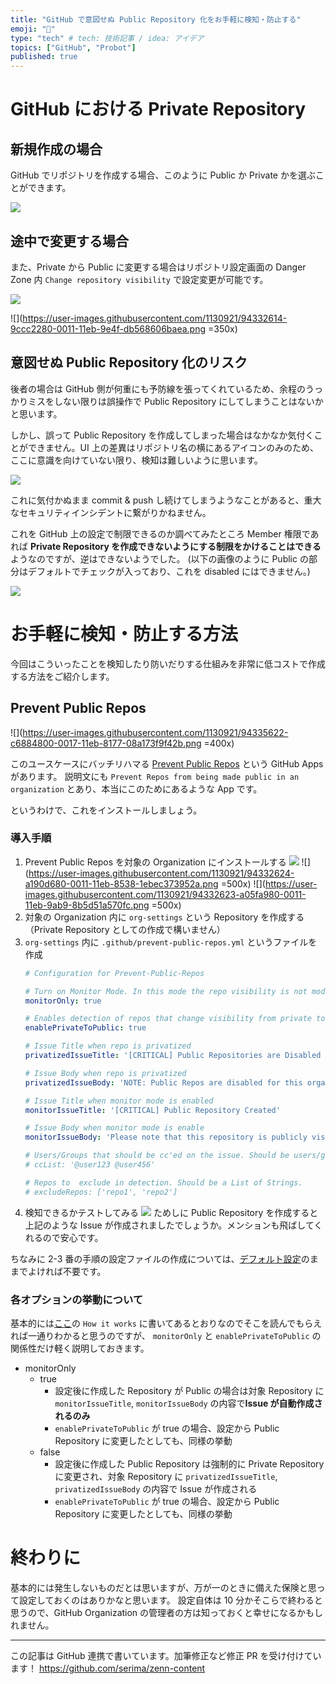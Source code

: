 ```yaml
---
title: "GitHub で意図せぬ Public Repository 化をお手軽に検知・防止する"
emoji: "🐙"
type: "tech" # tech: 技術記事 / idea: アイデア
topics: ["GitHub", "Probot"]
published: true
---
```


# GitHub における Private Repository

## 新規作成の場合

GitHub でリポジトリを作成する場合、このように Public か Private かを選ぶことができます。

![](https://user-images.githubusercontent.com/1130921/94332621-a05fa980-0011-11eb-9022-7b6586f07c24.png)

## 途中で変更する場合

また、Private から Public に変更する場合はリポジトリ設定画面の Danger Zone 内 `Change repository visibility` で設定変更が可能です。

![](https://user-images.githubusercontent.com/1130921/94332617-9dfd4f80-0011-11eb-8d67-c34374e2bf07.png)

![](https://user-images.githubusercontent.com/1130921/94332614-9ccc2280-0011-11eb-9e4f-db568606baea.png =350x)

## 意図せぬ Public Repository 化のリスク

後者の場合は GitHub 側が何重にも予防線を張ってくれているため、余程のうっかりミスをしない限りは誤操作で Public Repository にしてしまうことはないかと思います。

しかし、誤って Public Repository を作成してしまった場合はなかなか気付くことができません。UI 上の差異はリポジトリ名の横にあるアイコンのみのため、ここに意識を向けていない限り、検知は難しいように思います。

![](https://user-images.githubusercontent.com/1130921/94335256-42cd5c00-0015-11eb-8da5-910a5f0d8377.png)

これに気付かぬまま commit & push し続けてしまうようなことがあると、重大なセキュリティインシデントに繋がりかねません。

これを GitHub 上の設定で制限できるのか調べてみたところ Member 権限であれば **Private Repository を作成できないようにする制限をかけることはできる**ようなのですが、逆はできないようでした。
(以下の画像のように Public の部分はデフォルトでチェックが入っており、これを disabled にはできません。)

![](https://user-images.githubusercontent.com/1130921/94332620-9f2e7c80-0011-11eb-95da-2d93a1155074.png)

# お手軽に検知・防止する方法

今回はこういったことを検知したり防いだりする仕組みを非常に低コストで作成する方法をご紹介します。

## Prevent Public Repos

![](https://user-images.githubusercontent.com/1130921/94335622-c6884800-0017-11eb-8177-08a173f9f42b.png =400x)

このユースケースにバッチリハマる [Prevent Public Repos](https://probot.github.io/apps/prevent-public-repos/) という GitHub Apps があります。
説明文にも `Prevent Repos from being made public in an organization` とあり、本当にこのためにあるような App です。

というわけで、これをインストールしましょう。

### 導入手順

1. Prevent Public Repos を対象の Organization にインストールする
![](https://user-images.githubusercontent.com/1130921/94332625-a190d680-0011-11eb-8d5a-53863dfdc3db.png)
![](https://user-images.githubusercontent.com/1130921/94332624-a190d680-0011-11eb-8538-1ebec373952a.png =500x)
![](https://user-images.githubusercontent.com/1130921/94332623-a05fa980-0011-11eb-9ab9-8b5d51a570fc.png =500x)
2. 対象の Organization 内に `org-settings` という Repository を作成する（Private Repository としての作成で構いません）
3. `org-settings` 内に `.github/prevent-public-repos.yml` というファイルを作成
    ```yaml
    # Configuration for Prevent-Public-Repos

    # Turn on Monitor Mode. In this mode the repo visibility is not modified and only an Issue is created
    monitorOnly: true

    # Enables detection of repos that change visibility from private to public (not just newly created ones)
    enablePrivateToPublic: true

    # Issue Title when repo is privatized
    privatizedIssueTitle: '[CRITICAL] Public Repositories are Disabled for this Org'

    # Issue Body when repo is privatized
    privatizedIssueBody: 'NOTE: Public Repos are disabled for this organization! Repository was automatically converted to a Private Repo. Please contact an admin to override.'

    # Issue Title when monitor mode is enabled
    monitorIssueTitle: '[CRITICAL] Public Repository Created'

    # Issue Body when monitor mode is enable
    monitorIssueBody: 'Please note that this repository is publicly visible to the internet!'

    # Users/Groups that should be cc'ed on the issue. Should be users/groups separated by a space.
    # ccList: '@user123 @user456'

    # Repos to  exclude in detection. Should be a List of Strings.
    # excludeRepos: ['repo1', 'repo2']
    ```
4. 検知できるかテストしてみる
![](https://user-images.githubusercontent.com/1130921/94332609-9a69c880-0011-11eb-85d7-a179c11ffcb9.png)
ためしに Public Repository を作成すると上記のような Issue が作成されましたでしょうか。メンションも飛ばしてくれるので安心です。

ちなみに 2-3 番の手順の設定ファイルの作成については、[デフォルト設定](https://github.com/issc29/probot-prevent-public-repos/blob/master/lib/defaults.js)のままでよければ不要です。

### 各オプションの挙動について

基本的には[ここ](https://github.com/issc29/probot-prevent-public-repos#how-it-works)の `How it works` に書いてあるとおりなのでそこを読んでもらえれば一通りわかると思うのですが、 `monitorOnly` と `enablePrivateToPublic` の関係性だけ軽く説明しておきます。

- monitorOnly
    - true
        - 設定後に作成した Repository が Public の場合は対象 Repository に `monitorIssueTitle`, `monitorIssueBody` の内容で**Issue が自動作成されるのみ**
        - `enablePrivateToPublic` が true の場合、設定から Public Repository に変更したとしても、同様の挙動
    - false
        - 設定後に作成した Public Repository は強制的に Private Repository に変更され、対象 Repository に `privatizedIssueTitle`, `privatizedIssueBody` の内容で Issue が作成される
        - `enablePrivateToPublic` が true の場合、設定から Public Repository に変更したとしても、同様の挙動

# 終わりに

基本的には発生しないものだとは思いますが、万が一のときに備えた保険と思って設定しておくのはありかなと思います。
設定自体は 10 分かそこらで終わると思うので、GitHub Organization の管理者の方は知っておくと幸せになるかもしれません。

---

この記事は GitHub 連携で書いています。加筆修正など修正 PR を受け付けています！
https://github.com/serima/zenn-content
